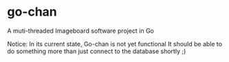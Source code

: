 go-chan
=======

A muti-threaded Imageboard software project in Go

Notice: In its current state, Go-chan is not yet functional It should be able to do something more than just connect to the database shortly ;)
